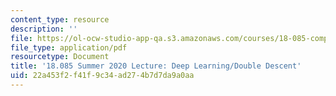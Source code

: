 ```yaml
---
content_type: resource
description: ''
file: https://ol-ocw-studio-app-qa.s3.amazonaws.com/courses/18-085-computational-science-and-engineering-i-summer-2020/22a453f2f41f9c34ad274b7d7da9a0aa_MIT18_085Summer20_lec_GS.pdf
file_type: application/pdf
resourcetype: Document
title: '18.085 Summer 2020 Lecture: Deep Learning/Double Descent'
uid: 22a453f2-f41f-9c34-ad27-4b7d7da9a0aa
---
```

